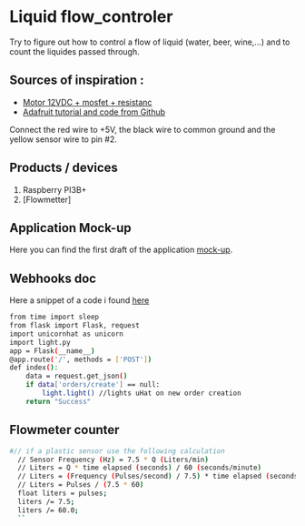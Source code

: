 # Liquid flow_controler
Try to figure out how to control a flow of liquid (water, beer, wine,...) and to count the liquides passed through.

## Sources of inspiration :
- [Motor 12VDC + mosfet + resistanc](http://wiki.mchobby.be/index.php?title=Mini_Kit_Moteur_Hobbyiste)
- [Adafruit tutorial and code from Github](https://github.com/adafruit/Adafruit-Flow-Meter)

Connect the red wire to +5V, the black wire to common ground and the yellow sensor wire to pin #2.


## Products / devices
1. Raspberry PI3B+
2. [Flowmetter]

## Application Mock-up
Here you can find the first draft of the application [mock-up](https://balsamiq.cloud/shvcvri/p4m89qh/r2278?f=N4IgUiBcAMA0IDkpxAYWfAMhkAhHAsjgFo4DSUA2gLoC%2BQA%3D
).

## Webhooks doc
Here a snippet of a code i found [here](https://cmsdk.com/python/how-to-setup-a-raspberry-pi-to-receive-webhooks.html)

```bash
from time import sleep
from flask import Flask, request
import unicornhat as unicorn
import light.py
app = Flask(__name__)
@app.route('/', methods = ['POST'])
def index():
    data = request.get_json()
    if data['orders/create'] == null:
        light.light() //lights uHat on new order creation
    return "Success"
```


## Flowmeter counter

```bash
#// if a plastic sensor use the following calculation
  // Sensor Frequency (Hz) = 7.5 * Q (Liters/min)
  // Liters = Q * time elapsed (seconds) / 60 (seconds/minute)
  // Liters = (Frequency (Pulses/second) / 7.5) * time elapsed (seconds) / 60
  // Liters = Pulses / (7.5 * 60)
  float liters = pulses;
  liters /= 7.5;
  liters /= 60.0;
  ``
